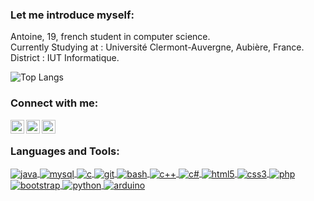 ### Let me introduce myself:

<!--
**antoinedenovembre/antoinedenovembre** is a ✨ _special_ ✨ repository because its `README.md` (this file) appears on your GitHub profile.
-->
Antoine, 19, french student in computer science.  
Currently Studying at : Université Clermont-Auvergne, Aubière, France.  
District              : IUT Informatique.  

![Top Langs](https://github-readme-stats.vercel.app/api/top-langs/?username=antoinedenovembre&layout=compact&show_icons=true&theme=tokyonight)

### Connect with me:

[<img align="left" alt="antoinedenovembre | LinkedIn" width="22px" src="https://cdn.jsdelivr.net/npm/simple-icons@v3/icons/linkedin.svg" />][linkedin]
[<img align="left" alt="antoinedenovembre | Instagram" width="22px" src="https://cdn.jsdelivr.net/npm/simple-icons@v3/icons/instagram.svg" />][instagram]
[<img align="left" alt="antoinedenovembre | Spotify" width="22px" src="https://cdn.jsdelivr.net/npm/simple-icons@v3/icons/spotify.svg" />][spotify]

<br />

### Languages and Tools:

<p align="left">
	<a href="https://www.java.com" target="_blank">
		<img align="center" src="https://img.shields.io/badge/-JAVA-f89820?style=for-the-badge&logo=Java&logoColor=white" alt="java"/>
	</a>
	<a href="https://www.mysql.com/" target="_blank">
		<img align="center" src="https://img.shields.io/badge/-MYSQL-4479A1?logo=MySQL&style=for-the-badge&logoColor=white" alt="mysql"/>
	</a>
	<a href="https://www.cprogramming.com/" target="_blank">
		<img align="center" src="https://img.shields.io/badge/-C-A8B9CC?logo=C&style=for-the-badge&logoColor=white" alt="c"/>
	</a>
	<a href="https://git-scm.com/" target="_blank">
		<img align="center" src="https://img.shields.io/badge/-GIT-F05032?logo=Git&style=for-the-badge&logoColor=white" alt="git"/>
	</a>
	<a href="https://www.gnu.org/software/bash/" target="_blank">
		<img align="center" src="https://img.shields.io/badge/-BASH-4EAA25?logo=GNU%20Bash&style=for-the-badge&logoColor=white" alt="bash"/>
	</a>
	<a href="https://www.w3schools.com/cpp/" target="_blank">
		<img align="center" src="https://img.shields.io/badge/-C++-00599C?logo=C%2B%2B&style=for-the-badge&logoColor=white" alt="c++"/>
	</a>
	<a href="https://www.w3schools.com/cs/" target="_blank">
		<img align="center" src="https://img.shields.io/badge/-C%23-239120?logo=C%20Sharp&style=for-the-badge&logoColor=white" alt="c#"/>
	</a>
	<a href="https://www.w3.org/html/" target="_blank">
		<img align="center" src="https://img.shields.io/badge/-HTML5-E34F26?logo=HTML5&style=for-the-badge&logoColor=white" alt="html5"/>
	</a>
	<a href="https://www.w3schools.com/css/" target="_blank">
		<img align="center" src="https://img.shields.io/badge/-CSS3-1572B6?logo=CSS3&style=for-the-badge&logoColor=white" alt="css3"/>
	</a>
	<a href="https://www.php.net" target="_blank">
		<img align="center" src="https://img.shields.io/badge/-PHP-777BB4?logo=PHP&style=for-the-badge&logoColor=white" alt="php"/>
	</a>
	<a href="https://getbootstrap.com" target="_blank">
		<img align="center" src="https://img.shields.io/badge/-BOOTSTRAP-7952B3?logo=Bootstrap&style=for-the-badge&logoColor=white" alt="bootstrap"/>
	</a>
	<a href="https://www.python.org" target="_blank">
		<img align="center" src="https://img.shields.io/badge/-PYTHON-3776AB?logo=Python&style=for-the-badge&logoColor=white" alt="python"/>
	</a>
	<a href="https://www.arduino.cc/" target="_blank">
		<img align="center" src="https://img.shields.io/badge/-ARDUINO-00979D?logo=Arduino&style=for-the-badge&logoColor=white" alt="arduino"/>
	</a>
</p>

[instagram]: https://www.instagram.com/antoinedenovembre/
[linkedin]: https://www.linkedin.com/in/antoine-duteyrat-175166221/
[spotify]: https://open.spotify.com/user/mrnoteman
